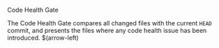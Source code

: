 Code Health Gate

The Code Health Gate compares all changed files with the current ```HEAD``` commit, and presents the files where any code health issue has been introduced. $(arrow-left)